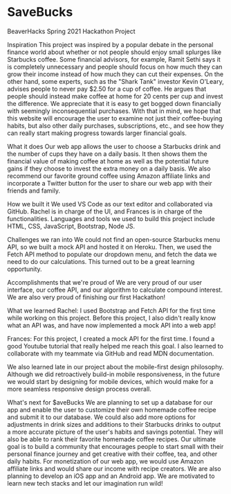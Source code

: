 # SaveBucks
BeaverHacks Spring 2021 Hackathon Project

Inspiration
This project was inspired by a popular debate in the personal finance world about whether or not people should enjoy small splurges like Starbucks coffee. Some financial advisors, for example, Ramit Sethi says it is completely unnecessary and people should focus on how much they can grow their income instead of how much they can cut their expenses. On the other hand, some experts, such as the "Shark Tank" investor Kevin O'Leary, advises people to never pay $2.50 for a cup of coffee. He argues that people should instead make coffee at home for 20 cents per cup and invest the difference. We appreciate that it is easy to get bogged down financially with seemingly inconsequential purchases. With that in mind, we hope that this website will encourage the user to examine not just their coffee-buying habits, but also other daily purchases, subscriptions, etc., and see how they can really start making progress towards larger financial goals.

What it does
Our web app allows the user to choose a Starbucks drink and the number of cups they have on a daily basis. It then shows them the financial value of making coffee at home as well as the potential future gains if they choose to invest the extra money on a daily basis. We also recommend our favorite ground coffee using Amazon affiliate links and incorporate a Twitter button for the user to share our web app with their friends and family.

How we built it
We used VS Code as our text editor and collaborated via GitHub. Rachel is in charge of the UI, and Frances is in charge of the functionalities. Languages and tools we used to build this project include HTML, CSS, JavaScript, Bootstrap, Node JS.

Challenges we ran into
We could not find an open-source Starbucks menu API, so we built a mock API and hosted it on Heroku. Then, we used the Fetch API method to populate our dropdown menu, and fetch the data we need to do our calculations. This turned out to be a great learning opportunity.

Accomplishments that we're proud of
We are very proud of our user interface, our coffee API, and our algorithm to calculate compound interest. We are also very proud of finishing our first Hackathon!

What we learned
Rachel: I used Bootstrap and Fetch API for the first time while working on this project. Before this project, I also didn't really know what an API was, and have now implemented a mock API into a web app!

Frances: For this project, I created a mock API for the first time. I found a good Youtube tutorial that really helped me reach this goal. I also learned to collaborate with my teammate via GitHub and read MDN documentation.

We also learned late in our project about the mobile-first design philosophy. Although we did retroactively build-in mobile responsiveness, in the future we would start by designing for mobile devices, which would make for a more seamless responsive design process overall.

What's next for $aveBucks
We are planning to set up a database for our app and enable the user to customize their own homemade coffee recipe and submit it to our database. We could also add more options for adjustments in drink sizes and additions to their Starbucks drinks to output a more accurate picture of the user's habits and savings potential. They will also be able to rank their favorite homemade coffee recipes. Our ultimate goal is to build a community that encourages people to start small with their personal finance journey and get creative with their coffee, tea, and other daily habits. For monetization of our web app, we would use Amazon affiliate links and would share our income with recipe creators. We are also planning to develop an iOS app and an Android app. We are motivated to learn new tech stacks and let our imagination run wild!


